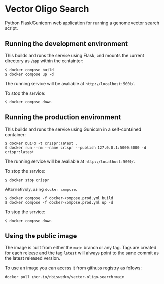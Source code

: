 # Vector Oligo Search

Python Flask/Gunicorn web application for running a genome vector search
script.

## Running the development environment

This builds and runs the service using Flask, and mounts the current
directory as `/app` within the containter:

```shell
$ docker compose build
$ docker compose up -d
```

The running service will be avaliable at `http://localhost:5000/`.

To stop the service:

```shell
$ docker compose down
```

## Running the production environment

This builds and runs the service using Gunicorn in a self-contained
container:

```shell
$ docker build -t crispr:latest .
$ docker run --rm --name crispr --publish 127.0.0.1:5000:5000 -d crispr:latest
```

The running service will be avaliable at `http://localhost:5000/`.

To stop the service:

```shell
$ docker stop crispr
```

Alternatively, using `docker compose`:

```shell
$ docker compose -f docker-compose.prod.yml build
$ docker compose -f docker-compose.prod.yml up -d
```

To stop the service:

```shell
$ docker compose down
```

## Using the public image
The image is built from either the `main` branch or any tag. Tags are created for each release and the tag `latest` will always point to the same commit as the latest released version.

To use an image you can access it from githubs registry as follows:
```sh
docker pull ghcr.io/nbisweden/vector-oligo-search:main
```